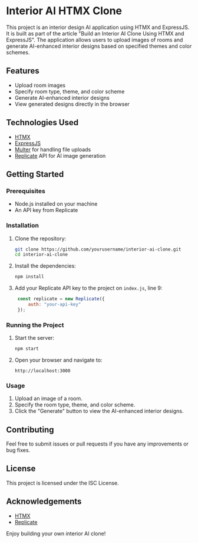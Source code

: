 # Interior AI HTMX Clone

This project is an interior design AI application using HTMX and ExpressJS. It is built as part of the article "Build an Interior AI Clone Using HTMX and ExpressJS". The application allows users to upload images of rooms and generate AI-enhanced interior designs based on specified themes and color schemes.

## Features

- Upload room images
- Specify room type, theme, and color scheme
- Generate AI-enhanced interior designs
- View generated designs directly in the browser

## Technologies Used

- [HTMX](https://htmx.org/)
- [ExpressJS](https://expressjs.com/)
- [Multer](Multer) for handling file uploads
- [Replicate](https://replicate.com/) API for AI image generation

## Getting Started

### Prerequisites

- Node.js installed on your machine
- An API key from Replicate

### Installation

1. Clone the repository:
    ```bash
    git clone https://github.com/yourusername/interior-ai-clone.git
    cd interior-ai-clone
    ```

2. Install the dependencies:
    ```bash
    npm install
    ```

3. Add your Replicate API key to the project on `index.js`, line 9:
   ```javascript
    const replicate = new Replicate({
        auth: "your-api-key"
    });
   ```

### Running the Project

1. Start the server:
    ```bash
    npm start
    ```

2. Open your browser and navigate to:
    ```
    http://localhost:3000
    ```

### Usage

1. Upload an image of a room.
2. Specify the room type, theme, and color scheme.
3. Click the "Generate" button to view the AI-enhanced interior designs.

## Contributing

Feel free to submit issues or pull requests if you have any improvements or bug fixes.

## License

This project is licensed under the ISC License.

## Acknowledgements

- [HTMX](https://htmx.org/)
- [Replicate](https://replicate.com/)

Enjoy building your own interior AI clone!

